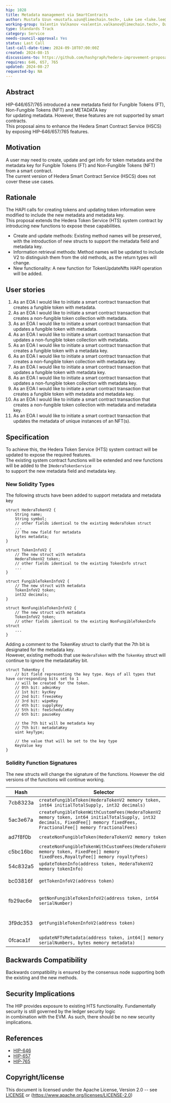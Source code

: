 ```yaml
---
hip: 1028
title: Metadata management via SmartContracts
author: Mustafa Uzun <mustafa.uzun@limechain.tech>, Luke Lee <luke.lee@swirldslabs.com>
working-group: Valentin Valkanov <valentin.valkanov@limechain.tech>, David Bakin <david.bakin@swirldslabs.com>
type: Standards Track
category: Service
needs-council-approval: Yes
status: Last Call
last-call-date-time: 2024-09-10T07:00:00Z
created: 2024-08-15
discussions-to: https://github.com/hashgraph/hedera-improvement-proposal/pull/1028
requires: 646, 657, 765
updated: 2024-08-27
requested-by: NA
---
```


## Abstract

HIP-646/657/765 introduced a new metadata field for Fungible Tokens (FT), Non-Fungible Tokens (NFT) and METADATA key  
for updating metadata. However, these features are not supported by smart contracts.  
This proposal aims to enhance the Hedera Smart Contract Service (HSCS) by exposing HIP-646/657/765 features.

## Motivation

A user may need to create, update and get info for token metadata and the metadata key for Fungible Tokens (FT) and Non-Fungible Tokens (NFT)  
from a smart contract.  
The current version of Hedera Smart Contract Service (HSCS) does not cover these use cases.

## Rationale

The HAPI calls for creating tokens and updating token information were modified to include the new metadata and metadata key.  
This proposal extends the Hedera Token Service (HTS) system contract by introducing new functions to expose these capabilities.
- Create and update methods: Existing method names will be preserved, with the introduction of new structs to support the metadata field and metadata key.
- Information retrieval methods: Method names will be updated to include V2 to distinguish them from the old methods, as the return types will change.
- New functionality: A new function for TokenUpdateNfts HAPI operation will be added.

## User stories

1. As an EOA I would like to initiate a smart contract transaction that creates a fungible token with metadata.
2. As an EOA I would like to initiate a smart contract transaction that creates a non-fungible token collection with metadata.
3. As an EOA I would like to initiate a smart contract transaction that updates a fungible token with metadata.
4. As an EOA I would like to initiate a smart contract transaction that updates a non-fungible token collection with metadata.
5. As an EOA I would like to initiate a smart contract transaction that creates a fungible token with a metadata key.
6. As an EOA I would like to initiate a smart contract transaction that creates a non-fungible token collection with metadata key.
7. As an EOA I would like to initiate a smart contract transaction that updates a fungible token with metadata key.
8. As an EOA I would like to initiate a smart contract transaction that updates a non-fungible token collection with metadata key.
9. As an EOA I would like to initiate a smart contract transaction that creates a fungible token with metadata and metadata key.
10. As an EOA I would like to initiate a smart contract transaction that creates a non-fungible token collection with metadata and metadata key.
11. As an EOA I would like to initiate a smart contract transaction that updates the metadata of unique instances of an NFT(s).

## Specification

To achieve this, the Hedera Token Service (HTS) system contract will be updated to expose the required features.  
The existing system contract functions will be extended and new functions will be added to the `IHederaTokenService`  
to support the new metadata field and metadata key.

### New Solidity Types

The following structs have been added to support metadata and metadata key

```solidity
struct HederaTokenV2 {
    String name;
    String symbol;
    // other fields identical to the existing HederaToken struct
    ...
    // The new field for metadata
    bytes metadata;
}
```

```solidity
struct TokenInfoV2 {
    // The new struct with metadata
    HederaTokenV2 token;
    // other fields identical to the existing TokenInfo struct
    ...
}
```

```solidity
struct FungibleTokenInfoV2 {
    // The new struct with metadata
    TokenInfoV2 token;
    int32 decimals;
}
```

```solidity
struct NonFungibleTokenInfoV2 {
    // The new struct with metadata
    TokenInfoV2 token;
    // other fields identical to the existing NonFungibleTokenInfo struct
    ...
}
```
Adding a comment to the TokenKey struct to clarify that the 7th bit is designated for the metadata key.  
However, existing methods that use `HederaToken` with the `TokenKey` struct will continue to ignore the metadataKey bit.

```solidity
struct TokenKey {
    // bit field representing the key type. Keys of all types that have corresponding bits set to 1
    // will be created for the token.
    // 0th bit: adminKey
    // 1st bit: kycKey
    // 2nd bit: freezeKey
    // 3rd bit: wipeKey
    // 4th bit: supplyKey
    // 5th bit: feeScheduleKey
    // 6th bit: pauseKey
    
    // the 7th bit will be metadata key
    // 7th bit: metadataKey
    uint keyType;
    
    // the value that will be set to the key type
    KeyValue key
}
```

### Solidity Function Signatures

The new structs will change the signature of the functions. However the old versions of the functions will continue working.

| Hash | Selector                                                                                                                                                                      | Return                                                                     |
| --- |-------------------------------------------------------------------------------------------------------------------------------------------------------------------------------|----------------------------------------------------------------------------|
|7cb8323a| `createFungibleToken(HederaTokenV2 memory token, int64 initialTotalSupply, int32 decimals)`                                                                                   | `(int responseCode, addess tokenAddress)`                                  |
|5ac3e67a| `createFungibleTokenWithCustomFees(HederaTokenV2 memory token, int64 initialTotalSupply, int32 decimals, FixedFee[] memory fixedFees, FractionalFee[] memory fractionalFees)` | `(int responseCode, addess tokenAddress)`                                  |
|ad7f8f0b| `createNonFungibleToken(HederaTokenV2 memory token)`                                                                                                                          | `(int responseCode, addess tokenAddress)`                                  |
|c5bc16bc| `createNonFungibleTokenWithCustomFees(HederaTokenV2 memory token, FixedFee[] memory fixedFees,RoyaltyFee[] memory royaltyFees)`                                               | `(int responseCode, addess tokenAddress)`                                  |
|54c832a5| `updateTokenInfo(address token, HederaTokenV2 memory tokenInfo)`                                                                                                              | `int responseCode`                                                         |
|bc03816f| `getTokenInfoV2(address token)`                                                                                                                                               | `(int64 responseCode, TokenInfoV2 memory tokenInfo)`                       |   
|fb29ac6e| `getNonFungibleTokenInfoV2(address token, int64 serialNumber)`                                                                                                                | `(int64 responseCode, NonFungibleTokenInfoV2 memory nonFungibleTokenInfo)` |
|3f9dc353| `getFungibleTokenInfoV2(address token)`                                                                                                                                       | `(int64 responseCode, FungibleTokenInfoV2 memory fungibleTokenInfo)`       |
|0fcaca1f| `updateNFTsMetadata(address token, int64[] memory serialNumbers, bytes memory metadata)`                                                                                      | `int responsecode`                                                         |

## Backwards Compatibility

Backwards compatibility is ensured by the consensus node supporting both the existing and the new methods.

## Security Implications

The HIP provides exposure to existing HTS functionality. Fundamentally security is still governed by the ledger security logic  
in combination with the EVM. As such, there should be no new security implications.

## References

- [HIP-646](https://hips.hedera.com/hip/hip-646)
- [HIP-657](https://hips.hedera.com/hip/hip-657)
- [HIP-765](https://hips.hedera.com/hip/hip-765)

## Copyright/license

This document is licensed under the Apache License, Version 2.0 -- see [LICENSE](notion://www.notion.so/LICENSE) or (https://www.apache.org/licenses/LICENSE-2.0)

